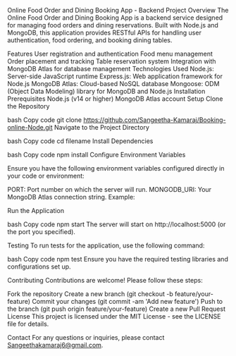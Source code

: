 Online Food Order and Dining Booking App - Backend
Project Overview
The Online Food Order and Dining Booking App is a backend service designed for managing food orders and dining reservations. Built with Node.js and MongoDB, this application provides RESTful APIs for handling user authentication, food ordering, and booking dining tables.

Features
User registration and authentication
Food menu management
Order placement and tracking
Table reservation system
Integration with MongoDB Atlas for database management
Technologies Used
Node.js: Server-side JavaScript runtime
Express.js: Web application framework for Node.js
MongoDB Atlas: Cloud-based NoSQL database
Mongoose: ODM (Object Data Modeling) library for MongoDB and Node.js
Installation
Prerequisites
Node.js (v14 or higher)
MongoDB Atlas account
Setup
Clone the Repository

bash
Copy code
git clone https://github.com/Sangeetha-Kamaraj/Booking-online-Node.git
Navigate to the Project Directory

bash
Copy code
cd filename
Install Dependencies

bash
Copy code
npm install
Configure Environment Variables

Ensure you have the following environment variables configured directly in your code or environment:

PORT: Port number on which the server will run.
MONGODB_URI: Your MongoDB Atlas connection string.
Example:

Run the Application

bash
Copy code
npm start
The server will start on http://localhost:5000 (or the port you specified).


Testing
To run tests for the application, use the following command:

bash
Copy code
npm test
Ensure you have the required testing libraries and configurations set up.

Contributing
Contributions are welcome! Please follow these steps:

Fork the repository
Create a new branch (git checkout -b feature/your-feature)
Commit your changes (git commit -am 'Add new feature')
Push to the branch (git push origin feature/your-feature)
Create a new Pull Request
License
This project is licensed under the MIT License - see the LICENSE file for details.

Contact
For any questions or inquiries, please contact Sangeethakamaraj6@gmail.com.

